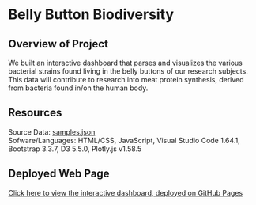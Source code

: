 # Belly Button Biodiversity

## Overview of Project

We built an interactive dashboard that parses and visualizes the various bacterial strains found living in the belly buttons of our research subjects.  This data will contribute to research into meat protein synthesis, derived from bacteria found in/on the human body.

## Resources

Source Data: [samples.json]()<br/>
Sofware/Languages: HTML/CSS, JavaScript, Visual Studio Code 1.64.1, Bootstrap 3.3.7, D3 5.5.0, Plotly.js v1.58.5

## Deployed Web Page

[Click here to view the interactive dashboard, deployed on GitHub Pages](https://zerodarkhardy.github.io/belly_button/)